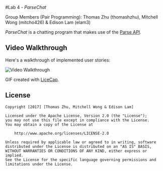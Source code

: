 #Lab 4 - *ParseChat* 

Group Members (Pair Programming): Thomas Zhu (thomashzhu), Mitchell Wong (mitcho426) & Edison Lam (elam3) 

*ParseChat* is a chatting program that makes use of the [Parse API](https://parseplatform.github.io/#parse_data/mobile/ios/native/new).

## Video Walkthrough 

Here's a walkthrough of implemented user stories:

<img src='http://i.imgur.com/TzL5NCo.gif' title='Video Walkthrough' width='' alt='Video Walkthrough' />

GIF created with [LiceCap](http://www.cockos.com/licecap/).

## License

    Copyright [2017] [Thomas Zhu, Mitchell Wong & Edison Lam]

    Licensed under the Apache License, Version 2.0 (the "License");
    you may not use this file except in compliance with the License.
    You may obtain a copy of the License at

        http://www.apache.org/licenses/LICENSE-2.0

    Unless required by applicable law or agreed to in writing, software
    distributed under the License is distributed on an "AS IS" BASIS,
    WITHOUT WARRANTIES OR CONDITIONS OF ANY KIND, either express or implied.
    See the License for the specific language governing permissions and
    limitations under the License.
